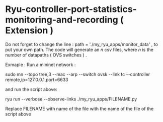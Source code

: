 # Ryu-controller-port-statistics-monitoring-and-recording ( Extension )

Do not forget to change the line : path = './my_ryu_apps/monitor_data' , to put your own path.
The code  will generate an $n$ csv files, where $n$ is the number of datapaths ( OVS switches ) .

Exmaple : Run a mininet network :

sudo mn --topo tree,3 --mac --arp --switch ovsk  --link tc  --controller remote,ip=127.0.0.1,port=6633

and run the script above:

ryu run  --verbose --observe-links  ./my_ryu_apps/FILENAME.py 

Replace FILENAME with name of the file with the name of the file of the script above 
